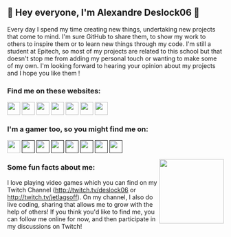 ## 👋 Hey everyone, I'm Alexandre Deslock06 👋

<!--
**Deslock06/Deslock06** is a ✨ _special_ ✨ repository because its `README.md` (this file) appears on your GitHub profile -->

<!-- <img src=""> this is another way you can add in images -->

<!--[](https://github.com/Deslock06/Deslock06/blob/master/Deslock06%20Room%20animated.gif)-->

Every day I spend my time creating new things, undertaking new projects that come to mind. I'm sure GitHub to share them, to show my work to others to inspire them or to learn new things through my code.
I'm still a student at Epitech, so most of my projects are related to this school but that doesn't stop me from adding my personal touch or wanting to make some of my own.
I'm looking forward to hearing your opinion about my projects and I hope you like them !

<!-- ![2021-08-10 20-43-14 2021-08-10 20_45_32](https://user-images.githubusercontent.com/36594527/131284497-24a6db5f-d86d-4548-81cc-fa6aa186892c.gif) -->

### Find me on these websites:

<p align="left">
<a href="http://twitter.com/Deslock06" target="blank"><img align="center" src="https://github.com/AlexandreDFM/Profil/blob/main/socials/twitter.png" alt="" height="30" /></a>
<a href="https://www.linkedin.com/in/alexandre-de-freitas-martins/" target="blank"><img align="center" src="https://github.com/AlexandreDFM/Profil/blob/main/socials/linkedin.png" alt="" height="30" /></a>
<a href="https://www.instagram.com/deslock06/" target="blank"><img align="center" src="https://github.com/AlexandreDFM/Profil/blob/main/socials/instagram.png" alt="" height="30" /></a>
<a href="https://www.twitch.tv/deslock06" target="blank"><img align="center" src="https://github.com/AlexandreDFM/Profil/blob/main/socials/twitch.png" alt="" height="30" /></a>
<a href="https://www.twitch.tv/jetlagsoff" target="blank"><img align="center" src="https://github.com/AlexandreDFM/Profil/blob/main/socials/twitch.png" alt="" height="30" /></a>
<a href="https://www.youtube.com/channel/UC7BLsyTeNEJY7da4vxuej8g" target="blank"><img align="center" src="https://github.com/AlexandreDFM/Profil/blob/main/socials/youtube.png" alt="" height="30" /></a>
<a href="http://jetlags.fr" target="blank"><img align="center" src="https://github.com/AlexandreDFM/Profil/blob/main/socials/chrome.png" alt="" height="30" /></a>
</p>

<!-- TODO add in the rest of the URLs here -->
### I'm a gamer too, so you might find me on:
<a href="https://jetlags.fr/discord" target="blank"><img align="center" src="https://github.com/AlexandreDFM/Profil/blob/main/game_icons/discord.png" height="30" /></a>
<a href=" " target="blank"><img align="center" src="https://github.com/AlexandreDFM/Profil/blob/main/game_icons/Epic.png" height="30" /></a> 
<a href=" " target="blank"><img align="center" src="https://github.com/AlexandreDFM/Profil/blob/main/game_icons/LoL.png" height="30" /></a>
<a href=" " target="blank"><img align="center" src="https://github.com/AlexandreDFM/Profil/blob/main/game_icons/Battlenet.png" height="30" /></a>
<a href=" " target="blank"><img align="center" src="https://github.com/AlexandreDFM/Profil/blob/main/game_icons/Xbox.png" height="30" /></a> 
<a href=" " target="blank"><img align="center" src="https://github.com/AlexandreDFM/Profil/blob/main/game_icons/PS.png" height="30" /></a> 
<a href="" target="blank"><img align="center" src="https://github.com/AlexandreDFM/Profil/blob/main/game_icons/Steam.png" height="30" /></a>
<a href="" target="blank"><img align="center" src="https://github.com/AlexandreDFM/Profil/blob/main/game_icons/Switch.png" height="30" /></a>

<!--
- [Twitter](http://twitter.com/Deslock06) :bird:
- [Instagram](http://instagram.com/Deslock06) 📸
- [Twitch](http://twitch.tv/Deslock06) 📺 
- [LinkedIn](http://linkedin.com/in/Deslock06) 👩‍💻
- [YouTube](http://youtube.com/c/Deslock06) 📽 
- [Deslock06®™ website](http://Deslock06.com) 🌐 
-->

<img align="right" width="150" height="150" src="https://github.com/AlexandreDFM/Profil/blob/main/me/alexandre.jpg"></a>
### Some fun facts about me:
I love playing video games which you can find on my Twitch Channel (http://twitch.tv/deslock06 or http://twitch.tv/jetlagsoff). On my channel, I also do live coding, sharing that allows me to grow with the help of others! If you think you'd like to find me, you can follow me online for now, and then participate in my discussions on Twitch!

